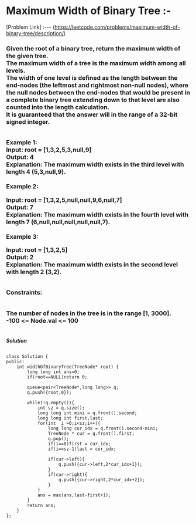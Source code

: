 # Maximum Width of Binary Tree :-

[Problem Link] :--- (https://leetcode.com/problems/maximum-width-of-binary-tree/description/)

<h3>
Given the root of a binary tree, return the maximum width of the given tree.
<br>
The maximum width of a tree is the maximum width among all levels.
<br>
The width of one level is defined as the length between the end-nodes (the leftmost and rightmost non-null nodes), where the null nodes between the end-nodes that would be present in a complete binary tree extending down to that level are also counted into the length calculation.
<br>
It is guaranteed that the answer will in the range of a 32-bit signed integer.<br><br>

Example 1:<br>
Input: root = [1,3,2,5,3,null,9]<br>
Output: 4<br>
Explanation: The maximum width exists in the third level with length 4 (5,3,null,9).<br><br>
Example 2:<br>


Input: root = [1,3,2,5,null,null,9,6,null,7]<br>
Output: 7<br>
Explanation: The maximum width exists in the fourth level with length 7 (6,null,null,null,null,null,7).<br><br>
Example 3:<br>


Input: root = [1,3,2,5]<br>
Output: 2<br>
Explanation: The maximum width exists in the second level with length 2 (3,2).<br><br>
 

Constraints:<br><br>

The number of nodes in the tree is in the range [1, 3000].<br>
-100 <= Node.val <= 100<br><br>
  
</h3>

***Solution***

```

class Solution {
public:
    int widthOfBinaryTree(TreeNode* root) {
        long long int ans=0;
        if(root==NULL)return 0;
        
        queue<pair<TreeNode*,long long>> q;
        q.push({root,0});

        while(!q.empty()){
            int sz = q.size();
            long long int mini = q.front().second;
            long long int first,last;
            for(int  i =0;i<sz;i++){
                long long cur_idx = q.front().second-mini;
                TreeNode * cur = q.front().first;
                q.pop();
                if(i==0)first = cur_idx;
                if(i==sz-1)last = cur_idx;

                if(cur->left){
                    q.push({cur->left,2*cur_idx+1});
                }
                if(cur->right){
                    q.push({cur->right,2*cur_idx+2});
                }
            } 
            ans = max(ans,last-first+1);           
        }
        return ans;
    }
};

```

